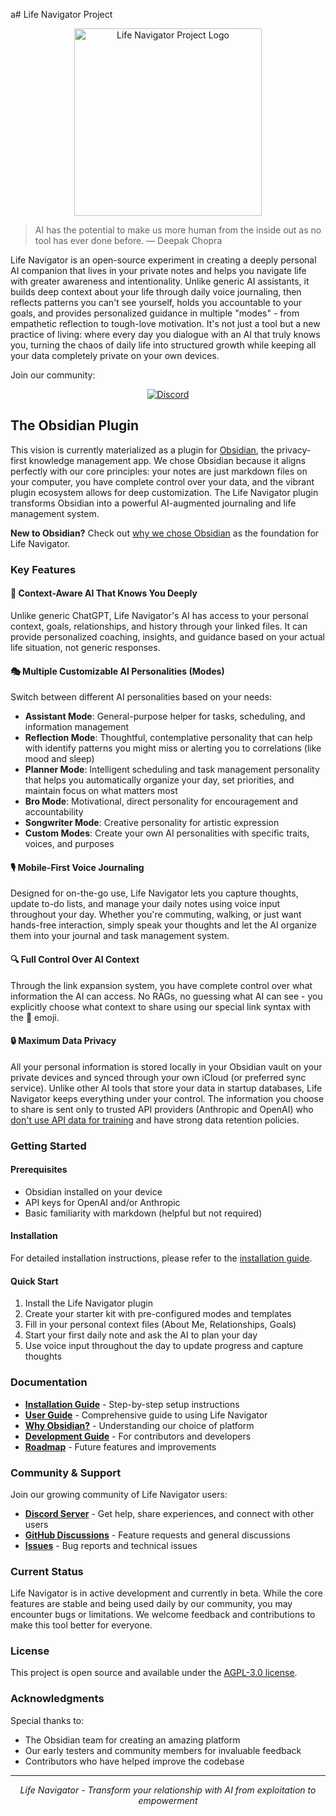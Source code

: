 a# Life Navigator Project

<div align="center">
  <img src="https://github.com/user-attachments/assets/430e7b0d-4d7c-4e41-8738-00ff9eb361a2" width="300" alt="Life Navigator Project Logo">
</div>

> AI has the potential to make us more human from the inside out as no tool has ever done before.
 — Deepak Chopra


Life Navigator is an open-source experiment in creating a deeply personal AI companion that lives in your private notes and helps you navigate life with greater awareness and intentionality. Unlike generic AI assistants, it builds deep context about your life through daily voice journaling, then reflects patterns you can't see yourself, holds you accountable to your goals, and provides personalized guidance in multiple "modes" - from empathetic reflection to tough-love motivation. It's not just a tool but a new practice of living: where every day you dialogue with an AI that truly knows you, turning the chaos of daily life into structured growth while keeping all your data completely private on your own devices.

Join our community:

<div align="center">
  <a href="https://discord.gg/VrxZdr3JWH">
    <img src="https://img.shields.io/badge/Discord-Server-5865F2.svg?logo=discord&label=Life%20Navigator%20Community&style=flat" alt="Discord">
  </a>
</div>

## The Obsidian Plugin

This vision is currently materialized as a plugin for [Obsidian](https://obsidian.md), the privacy-first knowledge management app. We chose Obsidian because it aligns perfectly with our core principles: your notes are just markdown files on your computer, you have complete control over your data, and the vibrant plugin ecosystem allows for deep customization. The Life Navigator plugin transforms Obsidian into a powerful AI-augmented journaling and life management system.

**New to Obsidian?** Check out [why we chose Obsidian](docs/why-obsidian.md) as the foundation for Life Navigator.

### Key Features

#### 🧠 **Context-Aware AI That Knows You Deeply**
Unlike generic ChatGPT, Life Navigator's AI has access to your personal context, goals, relationships, and history through your linked files. It can provide personalized coaching, insights, and guidance based on your actual life situation, not generic responses.

#### 🎭 **Multiple Customizable AI Personalities (Modes)**
Switch between different AI personalities based on your needs:
- **Assistant Mode**: General-purpose helper for tasks, scheduling, and information management
- **Reflection Mode**: Thoughtful, contemplative personality that can help with identify patterns you might miss or alerting you to correlations (like mood and sleep)
- **Planner Mode**: Intelligent scheduling and task management personality that helps you automatically organize your day, set priorities, and maintain focus on what matters most
- **Bro Mode**: Motivational, direct personality for encouragement and accountability
- **Songwriter Mode**: Creative personality for artistic expression
- **Custom Modes**: Create your own AI personalities with specific traits, voices, and purposes

#### 🎙️ **Mobile-First Voice Journaling**
Designed for on-the-go use, Life Navigator lets you capture thoughts, update to-do lists, and manage your daily notes using voice input throughout your day. Whether you're commuting, walking, or just want hands-free interaction, simply speak your thoughts and let the AI organize them into your journal and task management system.

#### 🔍 **Full Control Over AI Context**
Through the link expansion system, you have complete control over what information the AI can access. No RAGs, no guessing what AI can see - you explicitly choose what context to share using our special link syntax with the 🔎 emoji.

#### 🔒 **Maximum Data Privacy**
All your personal information is stored locally in your Obsidian vault on your private devices and synced through your own iCloud (or preferred sync service). Unlike other AI tools that store your data in startup databases, Life Navigator keeps everything under your control. The information you choose to share is sent only to trusted API providers (Anthropic and OpenAI) who [don't use API data for training](https://community.openai.com/t/data-privacy-with-openai-api/929399) and have strong data retention policies.

### Getting Started

#### Prerequisites
- Obsidian installed on your device
- API keys for OpenAI and/or Anthropic
- Basic familiarity with markdown (helpful but not required)

#### Installation
For detailed installation instructions, please refer to the [installation guide](docs/installation.md).

#### Quick Start
1. Install the Life Navigator plugin
2. Create your starter kit with pre-configured modes and templates
3. Fill in your personal context files (About Me, Relationships, Goals)
4. Start your first daily note and ask the AI to plan your day
5. Use voice input throughout the day to update progress and capture thoughts

### Documentation

- **[Installation Guide](docs/installation.md)** - Step-by-step setup instructions
- **[User Guide](docs/user-guide.md)** - Comprehensive guide to using Life Navigator
- **[Why Obsidian?](docs/why-obsidian.md)** - Understanding our choice of platform
- **[Development Guide](docs/DEVELOPMENT.md)** - For contributors and developers
- **[Roadmap](docs/ROADMAP.md)** - Future features and improvements

### Community & Support

Join our growing community of Life Navigator users:

- **[Discord Server](https://discord.gg/VrxZdr3JWH)** - Get help, share experiences, and connect with other users
- **[GitHub Discussions](https://github.com/cielecki/life-navigator/discussions)** - Feature requests and general discussions
- **[Issues](https://github.com/cielecki/life-navigator/issues)** - Bug reports and technical issues

### Current Status

Life Navigator is in active development and currently in beta. While the core features are stable and being used daily by our community, you may encounter bugs or limitations. We welcome feedback and contributions to make this tool better for everyone.

### License

This project is open source and available under the [AGPL-3.0 license](LICENSE).

### Acknowledgments

Special thanks to:
- The Obsidian team for creating an amazing platform
- Our early testers and community members for invaluable feedback
- Contributors who have helped improve the codebase

---

<div align="center">
  <i>Life Navigator - Transform your relationship with AI from exploitation to empowerment</i>
</div>


